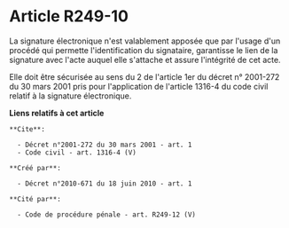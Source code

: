 # Article R249-10

La signature électronique n'est valablement apposée que par l'usage d'un procédé qui permette l'identification du signataire,
garantisse le lien de la signature avec l'acte auquel elle s'attache et assure l'intégrité de cet acte. 

Elle doit être sécurisée au sens du 2 de l'article 1er du décret n° 2001-272 du 30 mars 2001 pris pour l'application de
l'article 1316-4 du code civil relatif à la signature électronique.

**Liens relatifs à cet article**

	**Cite**:

	  - Décret n°2001-272 du 30 mars 2001 - art. 1
	  - Code civil - art. 1316-4 (V)

	**Créé par**:

	  - Décret n°2010-671 du 18 juin 2010 - art. 1

	**Cité par**:

	  - Code de procédure pénale - art. R249-12 (V)
